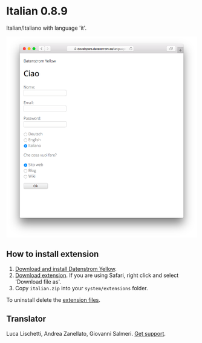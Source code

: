 Italian 0.8.9
=============
Italian/Italiano with language 'it'.

<p align="center"><img src="italian-screenshot.png?raw=true" alt="Screenshot"></p>

## How to install extension

1. [Download and install Datenstrom Yellow](https://github.com/datenstrom/yellow/).
2. [Download extension](https://github.com/datenstrom/yellow-extensions/raw/master/zip/italian.zip). If you are using Safari, right click and select 'Download file as'.
3. Copy `italian.zip` into your `system/extensions` folder.

To uninstall delete the [extension files](extension.ini).

## Translator

Luca Lischetti, Andrea Zanellato, Giovanni Salmeri. [Get support](https://developers.datenstrom.se/help/support).
